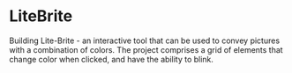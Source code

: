 # LiteBrite
Building Lite-Brite - an interactive tool that can be used to convey pictures with a combination of colors. The project comprises a grid of elements that change color when clicked, and have the ability to blink. 
